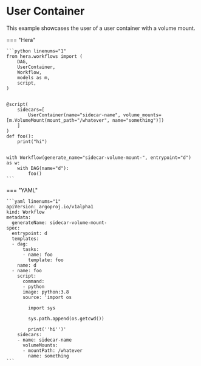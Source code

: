 # User Container



This example showcases the user of a user container with a volume mount.


=== "Hera"

    ```python linenums="1"
    from hera.workflows import (
        DAG,
        UserContainer,
        Workflow,
        models as m,
        script,
    )


    @script(
        sidecars=[
            UserContainer(name="sidecar-name", volume_mounts=[m.VolumeMount(mount_path="/whatever", name="something")])
        ]
    )
    def foo():
        print("hi")


    with Workflow(generate_name="sidecar-volume-mount-", entrypoint="d") as w:
        with DAG(name="d"):
            foo()
    ```

=== "YAML"

    ```yaml linenums="1"
    apiVersion: argoproj.io/v1alpha1
    kind: Workflow
    metadata:
      generateName: sidecar-volume-mount-
    spec:
      entrypoint: d
      templates:
      - dag:
          tasks:
          - name: foo
            template: foo
        name: d
      - name: foo
        script:
          command:
          - python
          image: python:3.8
          source: 'import os

            import sys

            sys.path.append(os.getcwd())

            print(''hi'')'
        sidecars:
        - name: sidecar-name
          volumeMounts:
          - mountPath: /whatever
            name: something
    ```

